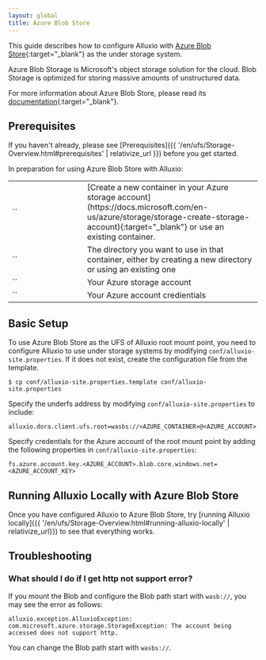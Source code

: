 ```yaml
---
layout: global
title: Azure Blob Store
---
```



This guide describes how to configure Alluxio with [Azure Blob Store](https://azure.microsoft.com/en-us/products/storage/blobs/){:target="_blank"} as the under storage system. 

Azure Blob Storage is Microsoft's object storage solution for the cloud. Blob Storage is optimized for storing massive amounts of unstructured data.

For more information about Azure Blob Store, please read its
[documentation](https://learn.microsoft.com/en-us/azure/storage/blobs/){:target="_blank"}.

## Prerequisites

If you haven't already, please see [Prerequisites]({{ '/en/ufs/Storage-Overview.html#prerequisites' | relativize_url }}) before you get started.

In preparation for using Azure Blob Store with Alluxio:
<table class="table table-striped">
    <tr>
        <td markdown="span" style="width:30%">`<AZURE_CONTAINER>`</td>
        <td markdown="span">[Create a new container in your Azure storage account](https://docs.microsoft.com/en-us/azure/storage/storage-create-storage-account){:target="_blank"} or use an existing container.</td>
    </tr>
    <tr>
        <td markdown="span" style="width:30%">`<AZURE_DIRECTORY>`</td>
        <td markdown="span">The directory you want to use in that container, either by creating a new directory or using an existing one</td>
    </tr>
    <tr>
        <td markdown="span" style="width:30%">`<AZURE_ACCOUNT>`</td>
        <td markdown="span">Your Azure storage account</td>
    </tr>
    <tr>
        <td markdown="span" style="width:30%">`<AZURE_ACCOUNT_KEY>`</td>
        <td markdown="span">Your Azure account credientials</td>
    </tr>
</table>

<!-- In preparation for using Azure Blob Store with Alluxio, [create a new container in your Azure storage account](https://docs.microsoft.com/en-us/azure/storage/storage-create-storage-account){:target="_blank"} or use an existing container. You should note that the directory you want to
use in that container, either by creating a new directory in the container or using an existing one. 

For the purposes of this guide, the Azure storage account name is called `<AZURE_ACCOUNT>`, the
container in that storage account is called `<AZURE_CONTAINER>` and the directory in that container is
called `<AZURE_DIRECTORY>`.  -->


## Basic Setup

To use Azure Blob Store as the UFS of Alluxio root mount point, you need to configure Alluxio to use under storage systems by modifying `conf/alluxio-site.properties`. If it does not exist, create the configuration file from the template.

```shell
$ cp conf/alluxio-site.properties.template conf/alluxio-site.properties
```

Specify the underfs address by modifying `conf/alluxio-site.properties` to include:

```properties
alluxio.dora.client.ufs.root=wasbs://<AZURE_CONTAINER>@<AZURE_ACCOUNT>.blob.core.windows.net/<AZURE_DIRECTORY>/
```

Specify credentials for the Azure account of the root mount point by adding the following properties in `conf/alluxio-site.properties`:

```properties
fs.azure.account.key.<AZURE_ACCOUNT>.blob.core.windows.net=<AZURE_ACCOUNT_KEY>
```

## Running Alluxio Locally with Azure Blob Store

Once you have configured Alluxio to Azure Blob Store, try [running Alluxio locally]({{ '/en/ufs/Storage-Overview.html#running-alluxio-locally' | relativize_url}}) to see that everything works.


<!-- Start up Alluxio locally to see that everything works.

```shell
$ ./bin/alluxio format
$ ./bin/alluxio-start.sh local
```

This should start an Alluxio master and an Alluxio worker. You can see the master UI at
[http://localhost:19999](http://localhost:19999).

Run a simple example program:

```shell
$ ./bin/alluxio runTests
```

Visit your container `<AZURE_CONTAINER>` to verify the files and directories created by Alluxio exist. For this test, you should see files named like:

```
<AZURE_CONTAINER>/<AZURE_DIRECTORY>/default_tests_files/BASIC_CACHE_PROMOTE_CACHE_THROUGH
```

To stop Alluxio, you can run:

``` shell
$ ./bin/alluxio-stop.sh local
``` -->

## Troubleshooting
### What should I do if I get http not support error?
If you mount the Blob and configure the Blob path start with `wasb://`, you may see the error as follows:

```
alluxio.exception.AlluxioException: com.microsoft.azure.storage.StorageException: The account being accessed does not support http.
```
You can change the Blob path start with `wasbs://`.
